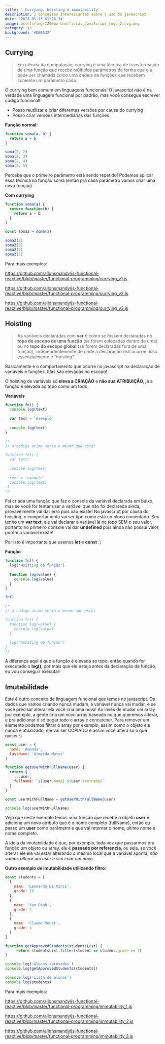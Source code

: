 ```yaml
---
title: ' Currying, hoisting e immutability'
description: 3 conceitos interessantes sobre o uso do javascript
date: '2020-05-13 01:26:34'
image: assets/img/1200px-Unofficial_JavaScript_logo_2.svg.png
category: js
background: '#D6BA32'
---
```

## Currying

> Em ciência da computação, currying é uma técnica de transformação de uma função que recebe múltiplos parâmetros de forma que ela pode ser chamada como uma cadeia de funções que recebem somente um parâmetro cada. 

O currying bem comum em linguagens funcionais! O javascript não é na verdade uma linguagem funcional por padrão, mas você consegue escrever código funcional!

* Posso reutilizar e criar diferentes versões por causa do currying
* Posso criar versões intermediárias das funções

**Função normal:**

```javascript
function soma(a, b) {
  return a + b
}

soma(2, 2)
soma(2, 3)
soma(2, 4)
soma(2, 5)
```

Perceba que o primeiro parâmetro está sendo repetido! Podemos aplicar essa técnica na função soma (então pra cada parâmetro vamos criar uma nova função)

**Com currying**

```javascript
function soma(a) {
  return function(b) {
    return a + b
  }
}

const soma2 = soma(2)

soma2(2)
soma2(3)
soma2(4)
soma2(5)
```

Para mais exemplos:

<https://github.com/allonsmandy/js-functional-reactive/blob/master/functional-programming/currying_v1.js>

<https://github.com/allonsmandy/js-functional-reactive/blob/master/functional-programming/currying_v2.js>

<https://github.com/allonsmandy/js-functional-reactive/blob/master/functional-programming/currying_v3.js>

## Hoisting

> As variáveis declaradas com **var** é como se fossem declaradas no **topo do escopo de uma função** (se forem colocadas dentro de uma), ou no **topo do escopo global** (se forem declaradas fora de uma função), independentemente de onde a declaração real ocorrer. Isso essencialmente é “hoisting”.

Basicamente é o comportamento que ocorre no javascript na declaração de variáveis e funções. Elas são elevadas no escopo!

O hoisting de variáveis só **eleva a CRIAÇÃO** e **não sua ATRIBUIÇÃO**, já a função é elevada ao topo como um todo. 

**Variáveis**

```javascript
function fn() {
  console.log(text)
  
  var text = 'exemplo'
  
  console.log(text)
}

/*
// o código acima seria o mesmo que este:

function fn() {
  var text;
  
  console.log(text)
  
  text = 'exemplo'
  console.log(text)
 }
*/
```

Foi criada uma função que faz o console da variável declarada em baixo, mas se você for tentar usar a variável que não foi declarada ainda, provavelmente vai dar erro pois não existe! No javascript por causa do hoisting, o comportamento vai ser tipo como está no bloco comentado. Seu tenho um **var text**, ele vai declarar a variável lá no topo SEM o seu valor, portanto no primeiro console vai dar **undefined** pois ainda não possui valor, porém a variável existe!

Por isto é importante que usemos **let** e **const** :)

**Função**

```javascript
function fn() {
  log('Hoisting de função')
  
  function log(value) {
    console.log(value)
  }
}

fn()

/*
// o código acima seria o mesmo que este:

function fn() {
  function log(value) {
    console.log(value)
  }

  log('Hoisting de função')
}
*/
```

A diferença aqui é que a função é elevada ao topo, então quando for executado o **log()**, por mais que ele esteja antes da declaração da função, eu vou conseguir executar!

## Imutabilidade

Este é outro conceito de linguagem funcional que temos no javascript. Os dados que vamos criando nunca mudam, a variável nunca vai mudar, e se você precisar alterar ela você cria uma nova! Ao invés de mudar um array por exemplo, a gente cria um novo array baseado no que queremos alterar, e pra adicionar é só pegar todo o array e concatenar. Para remover um elemento podemos filtrar o array por exemplo, assim como o objeto ele nunca é atualizado, ele vai ser COPIADO e assim você altera só o que quiser :)

```javascript
const user = {
  name: 'Amanda',
  lastName: 'Almeida Matos'
}

function getUserWithFullName(user) {
  return {
    ...user,
    fullName: `${user.name} ${user.lastname}`
  }
}

const userWithFullName = getUserWithFullName(user)

console.log(userWithFullName)
```

Veja que neste exemplo temos uma função que recebe o objeto **user** e adiciona um novo atributo que é o nome completo (fullName), então eu passo um **user** como parâmetro e que vai retornar o nome, ultimo nome e nome completo. 

A ideia da imutabilidade é que, por exemplo, toda vez que passarmos pra função um objeto ou array, ele é **passado por referencia**, ou seja, se você alterar ele ele vai estar alterando o mesmo local que a variável aponta, *não vamos alterar um user e sim criar um novo.*

**Outro exemplo de imutabilidade utilizando filtro:**

```javascript
const students = [
  {
    name: 'Leonardo Da Vinci',
    grade: 10
  },
  {
    name: 'Van Gogh',
    grade: 7
  },
  {
    name: 'Claude Monet',
    grade: 4
  }
]

function getApprovedStudents(studentsList) {
     return studentsList.filter(student => student.grade >= 7)
}

console.log('Alunos aprovados')
console.log(getApprovedStudents(students))

console.log('Lista de alunos')
console.log(students)
```

Para mais exemplos:

<https://github.com/allonsmandy/js-functional-reactive/blob/master/functional-programming/immutability_1.js>

<https://github.com/allonsmandy/js-functional-reactive/blob/master/functional-programming/immutability_2.js>

<https://github.com/allonsmandy/js-functional-reactive/blob/master/functional-programming/immutability_3.js>

